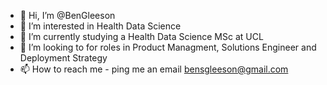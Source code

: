 - 👋 Hi, I’m @BenGleeson
- 👀 I’m interested in Health Data Science
- 🌱 I’m currently studying a Health Data Science MSc at UCL
- 💞 I’m looking to for roles in Product Managment, Solutions Engineer and Deployment Strategy
- 📫 How to reach me - ping me an email bensgleeson@gmail.com

<!---
BenGleeson/BenGleeson is a ✨ special ✨ repository because its `README.md` (this file) appears on your GitHub profile.
You can click the Preview link to take a look at your changes.
--->
